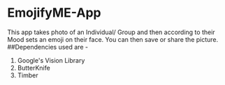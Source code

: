 # EmojifyME-App
This app takes photo of an Individual/ Group and then according to their Mood sets an emoji on their face. You can then save or share the picture. 
##Dependencies used are -
1. Google's Vision Library
2. ButterKnife
3. Timber
